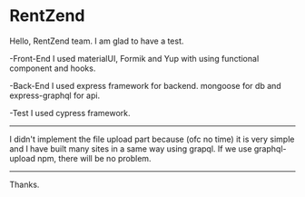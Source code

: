 # RentZend

Hello, RentZend team.
I am glad to have a test.

-Front-End
  I used materialUI, Formik and Yup with using functional component and hooks.
 
-Back-End
  I used express framework for backend.
  mongoose for db and express-graphql for api.
  
-Test
 I used cypress framework.
 
 
***** 
I didn't implement the file upload part because (ofc no time) it is very simple and I have built many sites in a same way using grapql.
If we use graphql-upload npm, there will be no problem.
*****

Thanks.
